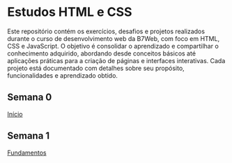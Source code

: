 # Estudos HTML e CSS
 Este repositório contém os exercícios, desafios e projetos realizados durante o curso de desenvolvimento web da B7Web, com foco em HTML, CSS e JavaScript. O objetivo é consolidar o aprendizado e compartilhar o conhecimento adquirido, abordando desde conceitos básicos até aplicações práticas para a criação de páginas e interfaces interativas. Cada projeto está documentado com detalhes sobre seu propósito, funcionalidades e aprendizado obtido.

## Semana 0
[Início](semana0.md)

## Semana 1
[Fundamentos](semana1.md)